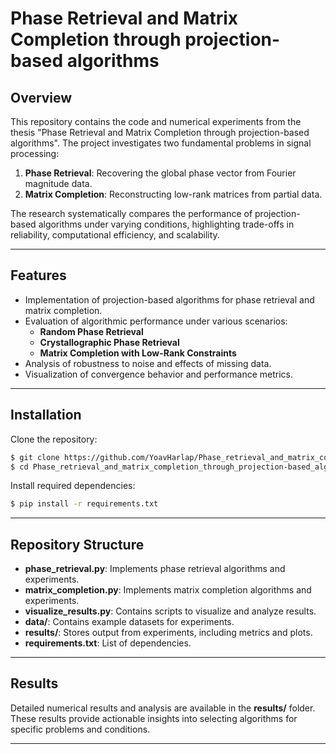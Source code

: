# Phase Retrieval and Matrix Completion through projection-based algorithms

## Overview
This repository contains the code and numerical experiments from the thesis "Phase Retrieval and Matrix Completion through projection-based algorithms". The project investigates two fundamental problems in signal processing:

1. **Phase Retrieval**: Recovering the global phase vector from Fourier magnitude data.
2. **Matrix Completion**: Reconstructing low-rank matrices from partial data.

The research systematically compares the performance of projection-based algorithms under varying conditions, highlighting trade-offs in reliability, computational efficiency, and scalability.

---

## Features
- Implementation of projection-based algorithms for phase retrieval and matrix completion.
- Evaluation of algorithmic performance under various scenarios:
  - **Random Phase Retrieval**
  - **Crystallographic Phase Retrieval**
  - **Matrix Completion with Low-Rank Constraints**
- Analysis of robustness to noise and effects of missing data.
- Visualization of convergence behavior and performance metrics.

---

## Installation

Clone the repository:
```bash
$ git clone https://github.com/YoavHarlap/Phase_retrieval_and_matrix_completion_through_projection-based_algorithms.git
$ cd Phase_retrieval_and_matrix_completion_through_projection-based_algorithms
```

Install required dependencies:
```bash
$ pip install -r requirements.txt
```

---
## Repository Structure
- **phase_retrieval.py**: Implements phase retrieval algorithms and experiments.
- **matrix_completion.py**: Implements matrix completion algorithms and experiments.
- **visualize_results.py**: Contains scripts to visualize and analyze results.
- **data/**: Contains example datasets for experiments.
- **results/**: Stores output from experiments, including metrics and plots.
- **requirements.txt**: List of dependencies.

---

## Results
Detailed numerical results and analysis are available in the **results/** folder. These results provide actionable insights into selecting algorithms for specific problems and conditions.

---
